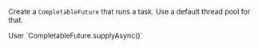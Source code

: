Create a `CompletableFuture` that runs a task.
Use a default thread pool for that.

<div class="hint">
  User `CompletableFuture.supplyAsync()`
</div>
